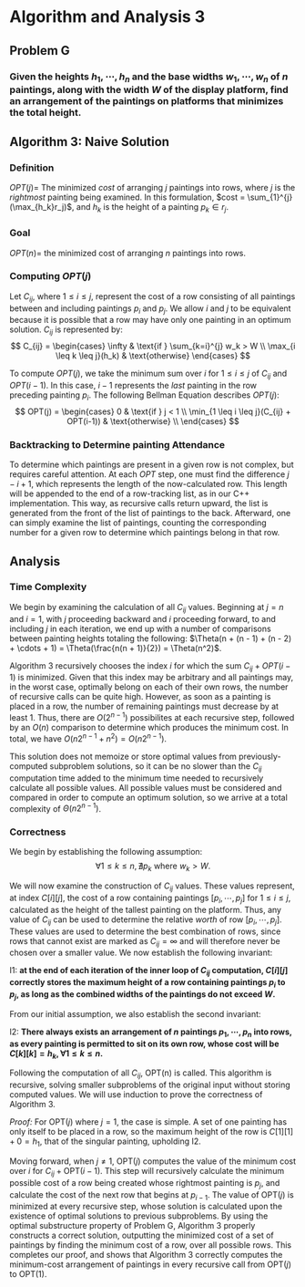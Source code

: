 # Algorithm and Analysis 3

## Problem G
### Given the heights $h_1, \cdots, h_n$ and the base widths $w_1, \cdots, w_n$ of $n$ paintings, along with the width $W$ of the display platform, find an arrangement of the paintings on platforms that minimizes the total height. 

## Algorithm 3: Naive Solution
### Definition
$OPT(j) =$ The minimized $cost$ of arranging $j$ paintings into rows, where $j$ is the *rightmost* painting being examined. In this formulation, $cost = \sum_{1}^{j}(\max_{h_k}r_j)$, and $h_k$ is the height of a painting $p_k \in r_j$. 

### Goal
$OPT(n) =$ the minimized cost of arranging $n$ paintings into rows.

### Computing $OPT(j)$
Let $C_{ij}$, where $1 \leq i \leq j$, represent the cost of a row consisting of all paintings between and including paintings $p_i$ and $p_j$. We allow $i$ and $j$ to be equivalent because it is possible that a row may have only one painting in an optimum solution. $C_{ij}$ is represented by:
$$
C_{ij} = 
\begin{cases}
    \infty & \text{if } \sum_{k=i}^{j} w_k > W \\
    \max_{i \leq k \leq j}(h_k) & \text{otherwise}
\end{cases}
$$

To compute $OPT(j)$, we take the minimum sum over $i$ for $1 \leq i \leq j$ of $C_{ij}$ and $OPT(i-1)$. In this case, $i-1$ represents the *last* painting in the row preceding painting $p_i$. The following Bellman Equation describes $OPT(j)$:
$$
OPT(j) = 
\begin{cases}
    0 & \text{if } j < 1 \\
    \min_{1 \leq i \leq j}(C_{ij} + OPT(i-1)) & \text{otherwise} \\
\end{cases}
$$

### Backtracking to Determine painting Attendance 
To determine which paintings are present in a given row is not complex, but requires careful attention. At each $OPT$ step, one must find the difference $j - i + 1$, which represents the length of the now-calculated row. This length will  be appended to the end of a row-tracking list, as in our C++ implementation. This way, as recursive calls return upward, the list is generated from the front of the list of paintings to the back. Afterward, one can simply examine the list of paintings, counting the corresponding number for a given row to determine which paintings belong in that row. 

## Analysis
### Time Complexity
We begin by examining the calculation of all $C_{ij}$ values. Beginning at $j = n$ and $i = 1$, with $j$ proceeding backward and $i$ proceeding forward, to and including $j$ in each iteration, we end up with a number of comparisons between painting heights totaling the following: $\Theta(n + (n - 1) + (n - 2) + \cdots + 1) = \Theta(\frac{n(n + 1)}{2}) = \Theta(n^2)$. 

Algorithm 3 recursively chooses the index $i$ for which the sum $C_{ij} + OPT(i - 1)$ is minimized. Given that this index may be arbitrary and all paintings may, in the worst case, optimally belong on each of their own rows, the number of recursive calls can be quite high. However, as soon as a painting is placed in a row, the number of remaining paintings must decrease by at least $1$. Thus, there are $O(2^{n - 1})$ possibilites at each recursive step, followed by an $O(n)$ comparison to determine which produces the minimum cost. In total, we have $O(n2^{n - 1} + n^2) = O(n2^{n - 1})$.

This solution does not memoize or store optimal values from previously-computed subproblem solutions, so it can be no slower than the $C_{ij}$ computation time added to the minimum time needed to recursively calculate all possible values. All possible values must be considered and compared in order to compute an optimum solution, so we arrive at a total complexity of $\Theta(n2^{n-1})$.

### Correctness
We begin by establishing the following assumption: 
$$
\forall 1 \leq k \leq n, \nexists p_k \text{ where } w_k > W.
$$

We will now examine the construction of $C_{ij}$ values. These values represent, at index $C[i][j]$, the cost of a row containing paintings $[p_i, \cdots, p_j]$ for $1 \leq i \leq j$, calculated as the height of the tallest painting on the platform. Thus, any value of $C_{ij}$ can be used to determine the relative *worth* of row $[p_i, \cdots, p_j]$. These values are used to determine the best combination of rows, since rows that cannot exist are marked as $C_{ij} = \infty$ and will therefore never be chosen over a smaller value. We now establish the following invariant:

$\text{I1}$: __at the end of each iteration of the inner loop of $C_{ij}$ computation, $C[i][j]$ correctly stores the maximum height of a row containing paintings $p_i$ to $p_j$, as long as the combined widths of the paintings do not exceed $W$.__ 

From our initial assumption, we also establish the second invariant:

$\text{I2}$: __There always exists an arrangement of $n$ paintings $p_1, \cdots, p_n$ into rows, as every painting is permitted to sit on its own row, whose cost will be $C[k][k] = h_k, \forall 1 \leq k \leq n$.__ 

Following the computation of all $C_{ij}$, $\text{OPT(n)}$ is called. This algorithm is recursive, solving smaller subproblems of the original input without storing computed values. We will use induction to prove the correctness of Algorithm 3. 

*Proof:* For $\text{OPT}(j)$ where $j=1$, the case is simple. A set of one painting has only itself to be placed in a row, so the maximum height of the row is $C[1][1]+0=h_1$, that of the singular painting, upholding $\text{I2}$.

Moving forward, when $j \not= 1$,  $\text{OPT}(j)$ computes the value of the minimum cost over $i$ for $C_{ij} + \text{OPT}(i-1)$. This step will recursively calculate the minimum possible cost of a row being created whose rightmost painting is $p_j$, and calculate the cost of the next row that begins at $p_{i-1}$. The value of $\text{OPT}(j)$ is minimized at every recursive step, whose solution is calculated upon the existence of optimal solutions to previous subproblems. By using the optimal substructure property of Problem G, Algorithm 3 properly constructs a correct solution, outputting the minimized cost of a set of paintings by finding the minimum cost of a row, over all possible rows. This completes our proof, and shows that Algorithm 3 correctly computes the minimum-cost arrangement of paintings in every recursive call from $\text{OPT}(j)$ to $\text{OPT}(1)$.